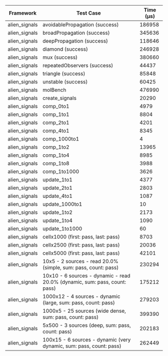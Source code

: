 | Framework | Test Case | Time (μs) |
| --- | --- | --- |
| alien_signals | avoidablePropagation (success) | 186958 |
| alien_signals | broadPropagation (success) | 345636 |
| alien_signals | deepPropagation (success) | 118646 |
| alien_signals | diamond (success) | 246928 |
| alien_signals | mux (success) | 380660 |
| alien_signals | repeatedObservers (success) | 44437 |
| alien_signals | triangle (success) | 85848 |
| alien_signals | unstable (success) | 60425 |
| alien_signals | molBench | 476990 |
| alien_signals | create_signals | 20290 |
| alien_signals | comp_0to1 | 4979 |
| alien_signals | comp_1to1 | 8804 |
| alien_signals | comp_2to1 | 4201 |
| alien_signals | comp_4to1 | 8345 |
| alien_signals | comp_1000to1 | 4 |
| alien_signals | comp_1to2 | 13965 |
| alien_signals | comp_1to4 | 8985 |
| alien_signals | comp_1to8 | 3988 |
| alien_signals | comp_1to1000 | 3626 |
| alien_signals | update_1to1 | 4377 |
| alien_signals | update_2to1 | 2803 |
| alien_signals | update_4to1 | 1087 |
| alien_signals | update_1000to1 | 10 |
| alien_signals | update_1to2 | 2173 |
| alien_signals | update_1to4 | 1090 |
| alien_signals | update_1to1000 | 60 |
| alien_signals | cellx1000 (first: pass, last: pass) | 8703 |
| alien_signals | cellx2500 (first: pass, last: pass) | 20036 |
| alien_signals | cellx5000 (first: pass, last: pass) | 42101 |
| alien_signals | 10x5 - 2 sources - read 20.0% (simple, sum: pass, count: pass) | 230294 |
| alien_signals | 10x10 - 6 sources - dynamic - read 20.0% (dynamic, sum: pass, count: pass) | 175212 |
| alien_signals | 1000x12 - 4 sources - dynamic (large, sum: pass, count: pass) | 279203 |
| alien_signals | 1000x5 - 25 sources (wide dense, sum: pass, count: pass) | 399390 |
| alien_signals | 5x500 - 3 sources (deep, sum: pass, count: pass) | 202183 |
| alien_signals | 100x15 - 6 sources - dynamic (very dynamic, sum: pass, count: pass) | 262449 |
